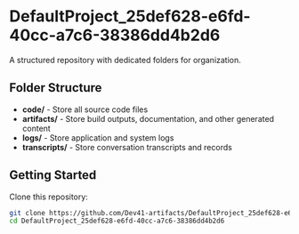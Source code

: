 # DefaultProject_25def628-e6fd-40cc-a7c6-38386dd4b2d6
A structured repository with dedicated folders for organization.

## Folder Structure

- **code/** - Store all source code files
- **artifacts/** - Store build outputs, documentation, and other generated content
- **logs/** - Store application and system logs
- **transcripts/** - Store conversation transcripts and records

## Getting Started

Clone this repository:
```bash
git clone https://github.com/Dev41-artifacts/DefaultProject_25def628-e6fd-40cc-a7c6-38386dd4b2d6
cd DefaultProject_25def628-e6fd-40cc-a7c6-38386dd4b2d6
```
